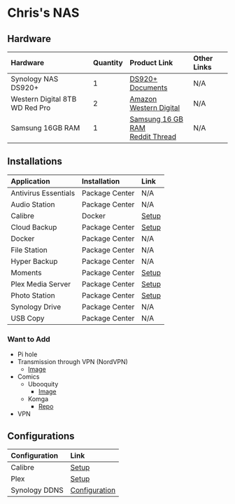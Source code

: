 # Chris's NAS

## Hardware

| Hardware | Quantity | Product Link | Other Links |
| :------- | :------- | :----------- | :---------- |
| Synology NAS DS920+ | 1 | [DS920+](https://www.synology.com/en-us/products/DS920+) <br/> [Documents](https://www.synology.com/en-us/support/download/DS920+#docs) | N/A |
| Western Digital 8TB WD Red Pro | 2 | [Amazon](https://www.amazon.com/Western-Digital-Internal-Hard-Drive/dp/B07D3N95GS?th=1) <br/> [Western Digital](https://shop.westerndigital.com/products/internal-drives/wd-red-pro-sata-hdd#WD8003FFBX) | N/A |
| Samsung 16GB RAM | 1 | [Samsung 16 GB RAM](https://www.newegg.com/samsung-16gb-260-pin-ddr4-so-dimm/p/1B4-001D-005D9) <br /> [Reddit Thread](https://www.reddit.com/r/synology/comments/goidix/good_news_ds920_supports_16gb_ddr4_ram_for_20gb/) | N/A |

## Installations

| Application | Installation | Link |
| :---------- | :----------- | :--- |
| Antivirus Essentials | Package Center | N/A |
| Audio Station | Package Center | N/A |
| Calibre | Docker | [Setup]() |
| Cloud Backup | Package Center | [Setup](/Chris/Installations/CloudBackup.md) |
| Docker | Package Center | N/A |
| File Station | Package Center | N/A |
| Hyper Backup | Package Center | N/A |
| Moments | Package Center | [Setup](/Chris/Installations/Photos.md) |
| Plex Media Server | Package Center | [Setup](/Chris/Installations/Plex.md) |
| Photo Station | Package Center | [Setup](/Chris/Installations/Photos.md) |
| Synology Drive | Package Center | N/A |
| USB Copy | Package Center | N/A |

### Want to Add

- Pi hole
- Transmission through VPN (NordVPN)
  - [Image](https://github.com/haugene/docker-transmission-openvpn)
- Comics
  - Ubooquity
    - [Image](https://hub.docker.com/r/linuxserver/ubooquity)
  - Komga
    - [Repo](https://github.com/gotson/komga)
- VPN

## Configurations

| Configuration | Link |
| :------------ | :--- |
| Calibre | [Setup]() |
| Plex | [Setup](/Chris/Installations/Plex.md) |
| Synology DDNS | [Configuration](/Chris/Configurations/SynologyDDNS.md) |